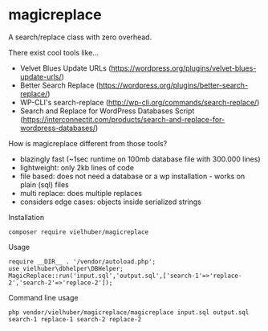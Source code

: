 # magicreplace
A search/replace class with zero overhead.

There exist cool tools like...

* Velvet Blues Update URLs (https://wordpress.org/plugins/velvet-blues-update-urls/)
* Better Search Replace (https://wordpress.org/plugins/better-search-replace/)
* WP-CLI's search-replace (http://wp-cli.org/commands/search-replace/)
* Search and Replace for WordPress Databases Script (https://interconnectit.com/products/search-and-replace-for-wordpress-databases/)

How is magicreplace different from those tools?

* blazingly fast (~1sec runtime on 100mb database file with 300.000 lines)
* lightweight: only 2kb lines of code
* file based: does not need a database or a wp installation - works on plain (sql) files
* multi replace: does multiple replaces
* considers edge cases: objects inside serialized strings

Installation 

    composer require vielhuber/magicreplace
    
Usage

    require __DIR__ . '/vendor/autoload.php';
    use vielhuber\dbhelper\DBHelper;
    MagicReplace::run('input.sql','output.sql',['search-1'=>'replace-2','search-2'=>'replace-2']);

Command line usage

    php vendor/vielhuber/magicreplace/magicreplace input.sql output.sql search-1 replace-1 search-2 replace-2
